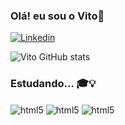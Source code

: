 ### Olá! eu sou o Vito👋


[![Linkedin](https://img.shields.io/badge/LinkedIn-0077B5?style=for-the-badge&logo=linkedin&logoColor=white)](https://www.linkedin.com/in/vito-ianhis-68b890211/)

![Vito GitHub stats](https://github-readme-stats.vercel.app/api?username=vitoianhis&show_icons=true&theme=dracula)

### Estudando... 🎓💡
<div style="display: inline_block">
    <img align="center" alt="html5" src="https://img.shields.io/badge/Python-3776AB?style=for-the-badge&logo=python&logoColor=white"/>
    <img align="center" alt="html5" src="https://img.shields.io/badge/HTML-239120?style=for-the-badge&logo=html5&logoColor=white"/>  
    <img align="center" alt="html5" src="https://img.shields.io/badge/C%23-239120?style=for-the-badge&logo=c-sharp&logoColor=white"/>
</div>
